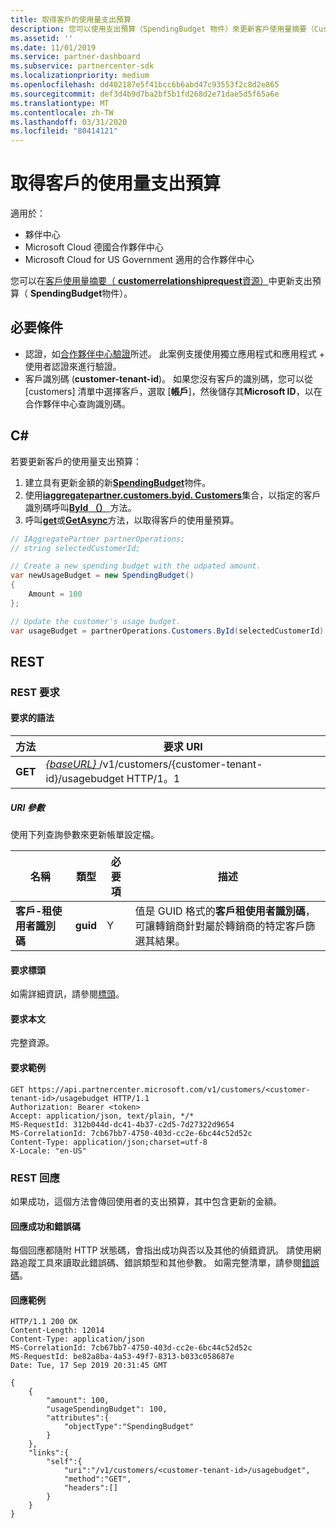 ```yaml
---
title: 取得客戶的使用量支出預算
description: 您可以使用支出預算（SpendingBudget 物件）來更新客戶使用量摘要（Customerrelationshiprequest 資源）。
ms.assetid: ''
ms.date: 11/01/2019
ms.service: partner-dashboard
ms.subservice: partnercenter-sdk
ms.localizationpriority: medium
ms.openlocfilehash: dd402187e5f41bcc6b6abd47c93553f2c8d2e865
ms.sourcegitcommit: def3d4b9d7ba2bf5b1fd268d2e71dae5d5f65a6e
ms.translationtype: MT
ms.contentlocale: zh-TW
ms.lasthandoff: 03/31/2020
ms.locfileid: "80414121"
---
```

# <a name="get-a-customers-usage-spending-budget"></a>取得客戶的使用量支出預算

適用於：

- 夥伴中心
- Microsoft Cloud 德國合作夥伴中心
- Microsoft Cloud for US Government 適用的合作夥伴中心

您可以在[客戶使用量摘要（ **customerrelationshiprequest**資源）](customer-usage-resources.md#customerusagesummary)中更新支出預算（ **SpendingBudget**物件）。

## <a name="prerequisites"></a>必要條件

- 認證，如[合作夥伴中心驗證](partner-center-authentication.md)所述。 此案例支援使用獨立應用程式和應用程式 + 使用者認證來進行驗證。
- 客戶識別碼 (**customer-tenant-id**)。 如果您沒有客戶的識別碼，您可以從 [customers] 清單中選擇客戶，選取 [**帳戶**]，然後儲存其**Microsoft ID**，以在合作夥伴中心查詢識別碼。

## <a name="c"></a>C\#

若要更新客戶的使用量支出預算：

1. 建立具有更新金額的新[**SpendingBudget**](https://docs.microsoft.com/dotnet/api/microsoft.store.partnercenter.models.usage.spendingbudget)物件。
2. 使用[**iaggregatepartner.customers.byid. Customers**](https://docs.microsoft.com/dotnet/api/microsoft.store.partnercenter.customers.icustomercollection)集合，以指定的客戶識別碼呼叫[**ById （）** ](https://docs.microsoft.com/dotnet/api/microsoft.store.partnercenter.customers.icustomercollection.byid)方法。
3. 呼叫[**get**](https://docs.microsoft.com/dotnet/api/microsoft.store.partnercenter.subscribedskus.icustomersubscribedskucollection.get)或[**GetAsync**](https://docs.microsoft.com/dotnet/api/microsoft.store.partnercenter.subscribedskus.icustomersubscribedskucollection.getasync)方法，以取得客戶的使用量預算。

``` csharp
// IAggregatePartner partnerOperations;
// string selectedCustomerId;

// Create a new spending budget with the udpated amount.
var newUsageBudget = new SpendingBudget()
{  
    Amount = 100
};

// Update the customer's usage budget.
var usageBudget = partnerOperations.Customers.ById(selectedCustomerId).UsageBudget.Get();
```

## <a name="rest"></a>REST

### <a name="rest-request"></a>REST 要求

#### <a name="request-syntax"></a>要求的語法

| 方法    | 要求 URI                                                                                             |
|-----------|---------------------------------------------------------------------------------------------------------|
| **GET** | [ *{baseURL}* ](partner-center-rest-urls.md)/v1/customers/{customer-tenant-id}/usagebudget HTTP/1。1 |

##### <a name="uri-parameter"></a>URI 參數

使用下列查詢參數來更新帳單設定檔。

| 名稱                   | 類型     | 必要項 | 描述                                                                                                                                            |
|------------------------|----------|----------|--------------------------------------------------------------------------------------------------------------------------------------------------------|
| **客戶-租使用者識別碼** | **guid** | Y        | 值是 GUID 格式的**客戶租使用者識別碼**，可讓轉銷商針對屬於轉銷商的特定客戶篩選其結果。 |

#### <a name="request-headers"></a>要求標頭

如需詳細資訊，請參閱[標頭](headers.md)。

#### <a name="request-body"></a>要求本文

完整資源。

#### <a name="request-example"></a>要求範例

```http
GET https://api.partnercenter.microsoft.com/v1/customers/<customer-tenant-id>/usagebudget HTTP/1.1
Authorization: Bearer <token>
Accept: application/json, text/plain, */*
MS-RequestId: 312b044d-dc41-4b37-c2d5-7d27322d9654
MS-CorrelationId: 7cb67bb7-4750-403d-cc2e-6bc44c52d52c
Content-Type: application/json;charset=utf-8
X-Locale: "en-US"
```

### <a name="rest-response"></a>REST 回應

如果成功，這個方法會傳回使用者的支出預算，其中包含更新的金額。

#### <a name="response-success-and-error-codes"></a>回應成功和錯誤碼

每個回應都隨附 HTTP 狀態碼，會指出成功與否以及其他的偵錯資訊。 請使用網路追蹤工具來讀取此錯誤碼、錯誤類型和其他參數。 如需完整清單，請參閱[錯誤碼](error-codes.md)。

#### <a name="response-example"></a>回應範例

```http
HTTP/1.1 200 OK
Content-Length: 12014
Content-Type: application/json
MS-CorrelationId: 7cb67bb7-4750-403d-cc2e-6bc44c52d52c
MS-RequestId: be82a8ba-4a53-49f7-8313-b033c058687e
Date: Tue, 17 Sep 2019 20:31:45 GMT

{
    {
        "amount": 100,
        "usageSpendingBudget": 100,
        "attributes":{
            "objectType":"SpendingBudget"
        }
    },
    "links":{
        "self":{
            "uri":"/v1/customers/<customer-tenant-id>/usagebudget",
            "method":"GET",
            "headers":[]
        }
    }
}
```
